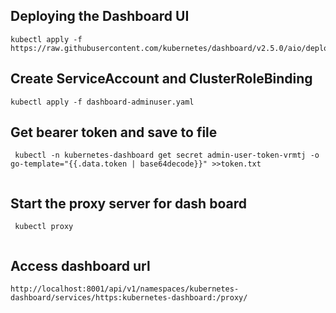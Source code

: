 ## Deploying the Dashboard UI

```
kubectl apply -f https://raw.githubusercontent.com/kubernetes/dashboard/v2.5.0/aio/deploy/recommended.yaml

```

## Create ServiceAccount and ClusterRoleBinding

```
kubectl apply -f dashboard-adminuser.yaml

```

## Get bearer token and save to file

```
 kubectl -n kubernetes-dashboard get secret admin-user-token-vrmtj -o go-template="{{.data.token | base64decode}}" >>token.txt
 
```
## Start the proxy server for dash board

```
 kubectl proxy
 
```

## Access dashboard url

``` 
http://localhost:8001/api/v1/namespaces/kubernetes-dashboard/services/https:kubernetes-dashboard:/proxy/

```
